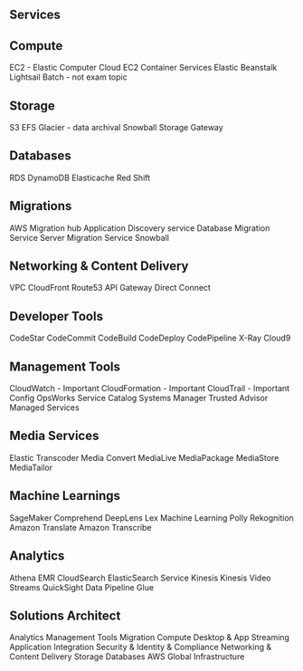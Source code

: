 Services
--------

Compute
-------
EC2 - Elastic Computer Cloud
EC2 Container Services
Elastic Beanstalk
Lightsail
Batch - not exam topic

Storage
-------
S3
EFS
Glacier - data archival
Snowball
Storage Gateway

Databases
---------
RDS
DynamoDB
Elasticache
Red Shift

Migrations
----------
AWS Migration hub
Application Discovery service
Database Migration Service
Server  Migration Service
Snowball

Networking & Content Delivery
-----------------------------
VPC
CloudFront
Route53
API Gateway
Direct Connect

Developer Tools
---------------
CodeStar
CodeCommit
CodeBuild
CodeDeploy
CodePipeline
X-Ray
Cloud9

Management Tools
----------------
CloudWatch - Important
CloudFormation - Important
CloudTrail - Important
Config
OpsWorks
Service Catalog
Systems Manager
Trusted Advisor
Managed Services

Media Services
--------------
Elastic Transcoder
Media Convert
MediaLive
MediaPackage
MediaStore
MediaTailor

Machine Learnings
-----------------
SageMaker
Comprehend
DeepLens
Lex
Machine Learning
Polly
Rekognition
Amazon Translate
Amazon Transcribe

Analytics
---------
Athena
EMR
CloudSearch
ElasticSearch Service
Kinesis
Kinesis Video Streams
QuickSight
Data Pipeline
Glue

Solutions Architect
-------------------
Analytics
Management Tools
Migration
Compute
Desktop & App Streaming
Application Integration
Security & Identity & Compliance
Networking & Content Delivery
Storage
Databases
AWS Global Infrastructure
